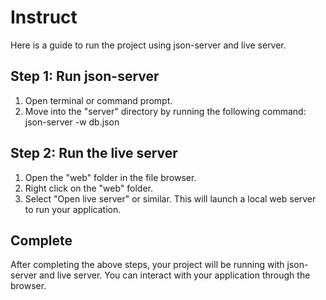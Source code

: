 # Instruct

Here is a guide to run the project using json-server and live server.

## Step 1: Run json-server

1. Open terminal or command prompt.
2. Move into the "server" directory by running the following command: json-server -w db.json

## Step 2: Run the live server

1. Open the "web" folder in the file browser.
2. Right click on the "web" folder.
3. Select "Open live server" or similar. This will launch a local web server to run your application.

## Complete

After completing the above steps, your project will be running with json-server and live server. You can interact with your application through the browser.
